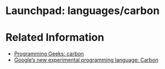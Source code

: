 # Launchpad: languages/carbon

# Related Information
  * [Programming Geeks: carbon](https://programmingeeksclub.com/category/programming-language/carbon/)
  * [Google’s new experimental programming language: Carbon](https://dev.to/codesphere/googles-new-experimental-programming-language-carbon-2874)